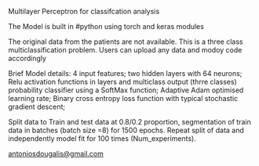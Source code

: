 Multilayer Perceptron for classifcation analysis

The Model is built in #python using torch and keras modules

The original data from the patients are not available. This is a three class multiclassification problem.
Users can upload any data and modoy code accordingly

Brief Model details:
4 input features;
two hidden layers with 64 neurons; 
Relu activation functions in layers and multiclass output (thrre classes) probability classifier using a SoftMax function;
Adaptive Adam optimised learning rate; Binary cross entropy loss function with typical stochastic gradient descent;

Split data to Train and test data at 0.8/0.2 proportion, segmentation of train data in batches (batch size =8) for 1500 epochs. 
Repeat split of data and independently model fit for 100 times (Num_experiments).

antoniosdougalis@gmail.com
